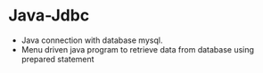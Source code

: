 # Java-Jdbc

* Java connection with database mysql.
* Menu driven java program to retrieve data from database using prepared statement 
